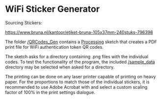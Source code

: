 # WiFi Sticker Generator

Sourcing Stickers:

https://www.bruna.nl/kantoor/etiket-bruna-105x37mm-240stuks-796398

The folder [/QRCodes_Gen](/QRCodes_Gen/) contains a [Processing](https://processing.org/download) sketch that creates a PDF print file for WiFi authentication token QR codes.

The sketch asks for a directory containing .png files with the individual codes. To test the functionality of the program, the included [/sample_data](/sample_data/) directory may be selected when asked for a directory.

The printing can be done on any laser printer capable of printing on heavy paper. For the proportions to match those of the individual stickers, it is recommended to use Adobe Acrobat with and select a custom scaling factor of 100% in the print settings dialogue.
